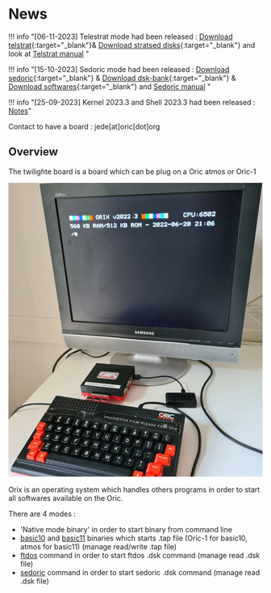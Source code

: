# News

!!! info "[06-11-2023] Telestrat mode had been released : [Download telstrat](https://repo.orix.oric.org/dists/official/tgz/6502/telstrat.tgz){:target="_blank"}& [Download stratsed disks](https://repo.orix.oric.org/dists/official/tgz/6502/telstrat.tgz){:target="_blank"} and look at [Telstrat manual](./commands/telstrat.md) "

!!! info "[15-10-2023] Sedoric mode had been released : [Download sedoric](https://repo.orix.oric.org/dists/official/tgz/6502/sedoric.tgz){:target="_blank"} & [Download dsk-bank](https://repo.orix.oric.org/dists/official/tgz/6502/dsk-bank.tgz){:target="_blank"} & [Download softwares](https://repo.orix.oric.org/dists/official/tgz/6502/softwares.tgz){:target="_blank"} and [Sedoric manual](./commands/sedoric.md) "

!!! info "[25-09-2023] Kernel 2023.3 and Shell 2023.3 had been released  : [Notes](update/2023_3.md)"

Contact to have a board : jede[at]oric[dot]org

## Overview

The twilighte board is a board which can be plug on a Oric atmos or Oric-1

![Overview](./user_manual/img/twil_prez.jpg)

Orix is an operating system which handles others programs in order to start all softwares available on the Oric.

There are 4 modes :

* 'Native mode binary' in order to start binary from command line
* [basic10](./commands/basic10.md) and [basic11](./commands/basic11.md) binaries which starts .tap file (Oric-1 for basic10, atmos for basic11) (manage read/write .tap file)
* [ftdos](./commands/ftdos.md) command in order to start ftdos .dsk command (manage read .dsk file)
* [sedoric](./commands/sedoric.md) command in order to start sedoric .dsk command (manage read .dsk file)
